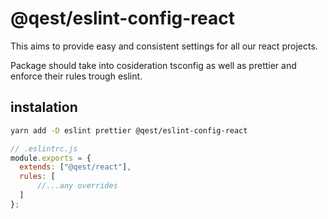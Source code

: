 # @qest/eslint-config-react

This aims to provide easy and consistent settings for all our react projects.

Package should take into cosideration tsconfig as well as prettier and enforce their rules trough eslint.

## instalation

``` bash
yarn add -D eslint prettier @qest/eslint-config-react
```

``` js
// .eslintrc.js
module.exports = {
  extends: ["@qest/react"],
  rules: [
      //...any overrides
  ]
};
```
